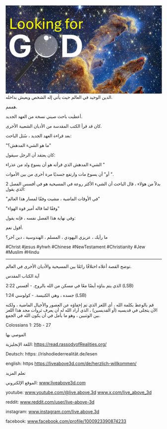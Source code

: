 ![Video cover image](../cover.jpg)
الدين الوحيد في العالم حيث يأتي إله الشخص ويعيش بداخله.

هممم.

أعطيت باحث صيني نسخة من العهد الجديد.

كان قد قرأ الكتب المقدسة من الأديان الشعبية الأخرى.

بعد قراءة العهد الجديد ، سُئل الباحث:

"ما هو الشيء المدهش؟"

كان يعتقد أن الرجل سيقول:

الشيء المدهش الذي قرأته هو أن يسوع ولد من عذراء "

أو" أن يسوع مات وارتفع جسديًا مرة أخرى من بين الأموات ".

بدلاً من هؤلاء ، قال الباحث أن الشيء الأكثر روعة في المسيحية هو في أفسس الفصل 2 الذي يقول:

"في الأوقات الماضية ، مشيت وفقًا لمسار هذا العالم"

"وفقًا لما قاله أمير قوة الهواء"

وفي نهاية هذا الفصل نفسه ، فإنه يقول:

أقول نعم.

ما رأيك ، عزيزي اليهودي ، المسلم ، الهندوسية ، دين آخر؟

#Christ #jesus #yhwh #Chinese #NewTestament #Christianity #Jew #Muslim #Hindu

---

توضح القصة أعلاه اختلافًا رائعًا بين المسيحية والأديان الأخرى في العالم.

آية الكتاب المقدس

الذي يتم بناؤه أيضًا معًا في مسكن من الله بالروح. - أفسس 2:22 (LSB)


جسده ، وهي الكنيسة. - كولوسي 1:24 (LSB)

قم بالوعظ بكلمة الله ، أي اللغز الذي تم إخفاؤه عن العصور والأجيال الماضية ، ولكنه الآن يتجلى في قديسيه (أو القديسين) ، الذي أراد الله له أن يعرف ثروات مجد هذا اللغز بين الوثنيين ، وهو ما يأمل في أن يكون الله في الجمع.


Colossians 1: 25b - 27

الموصى بها

اللغة الإنجليزية: https://read.rassodyofRealities.org/


Deutsch: https: //rishodiederrealität.de/lesen

english: https https://liveabove3d.com/de/herzlich-willkommen/

تعلم المزيد

الموقع الإلكتروني: www.liveabove3d.com

youtube: www.youtube.com/@live.above.3d www.x.com/live_above_3d


reddit: www.reddit.com/user/live-above-3d

instagram: www.instagram.com/live.above.3d

facebook: www.facebook.com/profile/1000923390874233








